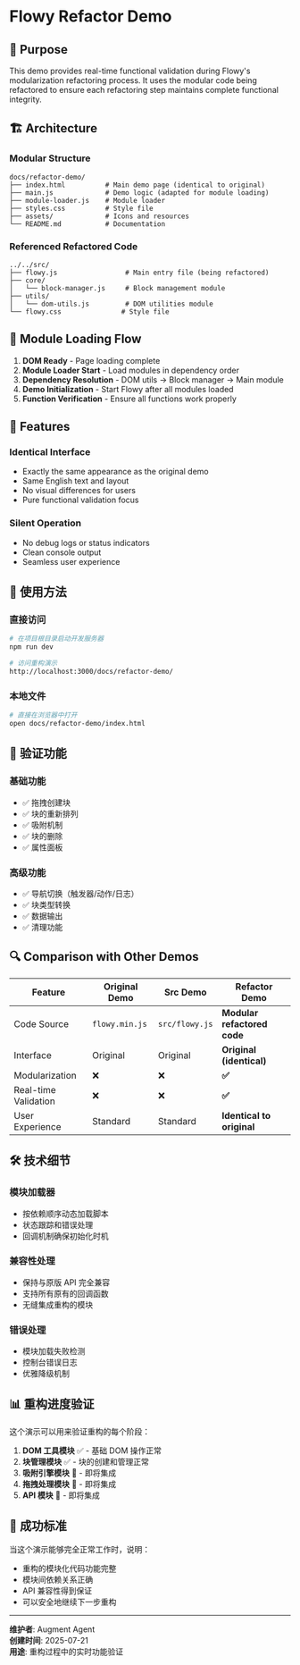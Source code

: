 # Flowy Refactor Demo

## 🎯 Purpose

This demo provides real-time functional validation during Flowy's modularization refactoring process. It uses the modular code being refactored to ensure each refactoring step maintains complete functional integrity.

## 🏗️ Architecture

### Modular Structure
```
docs/refactor-demo/
├── index.html          # Main demo page (identical to original)
├── main.js             # Demo logic (adapted for module loading)
├── module-loader.js    # Module loader
├── styles.css          # Style file
├── assets/             # Icons and resources
└── README.md           # Documentation
```

### Referenced Refactored Code
```
../../src/
├── flowy.js                 # Main entry file (being refactored)
├── core/
│   └── block-manager.js     # Block management module
├── utils/
│   └── dom-utils.js         # DOM utilities module
└── flowy.css               # Style file
```

## 🔄 Module Loading Flow

1. **DOM Ready** - Page loading complete
2. **Module Loader Start** - Load modules in dependency order
3. **Dependency Resolution** - DOM utils → Block manager → Main module
4. **Demo Initialization** - Start Flowy after all modules loaded
5. **Function Verification** - Ensure all functions work properly

## 🎨 Features

### Identical Interface
- Exactly the same appearance as the original demo
- Same English text and layout
- No visual differences for users
- Pure functional validation focus

### Silent Operation
- No debug logs or status indicators
- Clean console output
- Seamless user experience

## 🚀 使用方法

### 直接访问
```bash
# 在项目根目录启动开发服务器
npm run dev

# 访问重构演示
http://localhost:3000/docs/refactor-demo/
```

### 本地文件
```bash
# 直接在浏览器中打开
open docs/refactor-demo/index.html
```

## 🧪 验证功能

### 基础功能
- ✅ 拖拽创建块
- ✅ 块的重新排列
- ✅ 吸附机制
- ✅ 块的删除
- ✅ 属性面板

### 高级功能
- ✅ 导航切换（触发器/动作/日志）
- ✅ 块类型转换
- ✅ 数据输出
- ✅ 清理功能

## 🔍 Comparison with Other Demos

| Feature | Original Demo | Src Demo | **Refactor Demo** |
|---------|---------------|----------|-------------------|
| Code Source | `flowy.min.js` | `src/flowy.js` | **Modular refactored code** |
| Interface | Original | Original | **Original (identical)** |
| Modularization | ❌ | ❌ | **✅** |
| Real-time Validation | ❌ | ❌ | **✅** |
| User Experience | Standard | Standard | **Identical to original** |

## 🛠️ 技术细节

### 模块加载器
- 按依赖顺序动态加载脚本
- 状态跟踪和错误处理
- 回调机制确保初始化时机

### 兼容性处理
- 保持与原版 API 完全兼容
- 支持所有原有的回调函数
- 无缝集成重构的模块

### 错误处理
- 模块加载失败检测
- 控制台错误日志
- 优雅降级机制

## 📊 重构进度验证

这个演示可以用来验证重构的每个阶段：

1. **DOM 工具模块** ✅ - 基础 DOM 操作正常
2. **块管理模块** ✅ - 块的创建和管理正常
3. **吸附引擎模块** 🔄 - 即将集成
4. **拖拽处理模块** 🔄 - 即将集成
5. **API 模块** 🔄 - 即将集成

## 🎉 成功标准

当这个演示能够完全正常工作时，说明：
- 重构的模块化代码功能完整
- 模块间依赖关系正确
- API 兼容性得到保证
- 可以安全地继续下一步重构

---

**维护者**: Augment Agent  
**创建时间**: 2025-07-21  
**用途**: 重构过程中的实时功能验证
